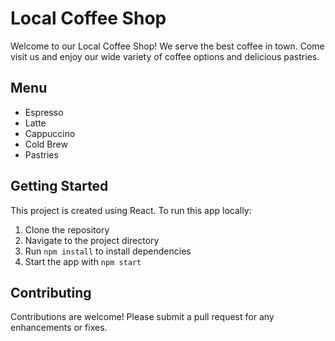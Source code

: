 # Local Coffee Shop

Welcome to our Local Coffee Shop! We serve the best coffee in town. Come visit us and enjoy our wide variety of coffee options and delicious pastries.

## Menu
- Espresso
- Latte
- Cappuccino
- Cold Brew
- Pastries

## Getting Started
This project is created using React. To run this app locally:
1. Clone the repository
2. Navigate to the project directory
3. Run `npm install` to install dependencies
4. Start the app with `npm start`

## Contributing
Contributions are welcome! Please submit a pull request for any enhancements or fixes.